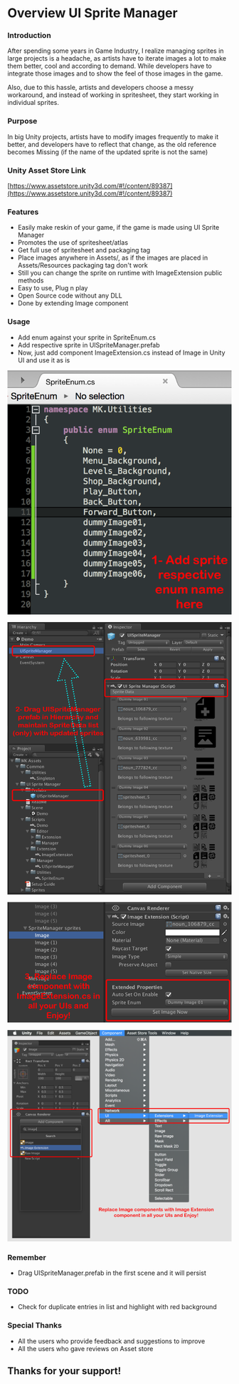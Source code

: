 # Overview UI Sprite Manager

### Introduction
After spending some years in Game Industry, I realize managing sprites in large projects is a headache, as artists have to iterate images a lot to make them better, cool and according to demand. While developers have to integrate those images and to show the feel of those images in the game.

Also, due to this hassle, artists and developers choose a messy workaround, and instead of working in spritesheet, they start working in individual sprites.

### Purpose
In big Unity projects, artists have to modify images frequently to make it better, and developers have to reflect that change, as the old reference becomes Missing (if the name of the updated sprite is not the same)

### Unity Asset Store Link

[https://www.assetstore.unity3d.com/#!/content/89387](https://www.assetstore.unity3d.com/#!/content/89387)

### Features
* Easily make reskin of your game, if the game is made using UI Sprite Manager
* Promotes the use of spritesheet/atlas
* Get full use of spritesheet and packaging tag
* Place images anywhere in Assets/, as if the images are placed in Assets/Resources packaging tag don't work
* Still you can change the sprite on runtime with ImageExtension public methods
* Easy to use, Plug n play
* Open Source code without any DLL
* Done by extending Image component

### Usage
* Add enum against your sprite in SpriteEnum.cs
* Add respective sprite in UISpriteManager.prefab
* Now, just add component ImageExtension.cs instead of Image in Unity UI and use it as is

![HowToUse-01.png](https://github.com/mohsinkhan26/UISpriteManager/blob/master/Screenshots/HowToUse-01.png)

![HowToUse-02.png](https://github.com/mohsinkhan26/UISpriteManager/blob/master/Screenshots/HowToUse-02.png)

![HowToUse-03.png](https://github.com/mohsinkhan26/UISpriteManager/blob/master/Screenshots/HowToUse-03.png)

![HowToUse-04.png](https://github.com/mohsinkhan26/UISpriteManager/blob/master/Screenshots/HowToUse-04.png)

### Remember
* Drag UISpriteManager.prefab in the first scene and it will persist

### TODO
* Check for duplicate entries in list and highlight with red background

### Special Thanks

* All the users who provide feedback and suggestions to improve
* All the users who gave reviews on Asset store


## Thanks for your support!